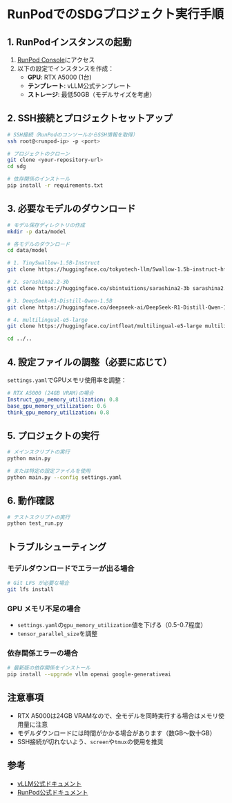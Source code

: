 # RunPodでのSDGプロジェクト実行手順

## 1. RunPodインスタンスの起動

1. [RunPod Console](https://console.runpod.io/deploy?gpu=RTX%20A5000&count=1&template=runpod-torch-v280)にアクセス
2. 以下の設定でインスタンスを作成：
   - **GPU**: RTX A5000 (1台)
   - **テンプレート**: vLLM公式テンプレート
   - **ストレージ**: 最低50GB（モデルサイズを考慮）

## 2. SSH接続とプロジェクトセットアップ

```bash
# SSH接続（RunPodのコンソールからSSH情報を取得）
ssh root@<runpod-ip> -p <port>

# プロジェクトのクローン
git clone <your-repository-url>
cd sdg

# 依存関係のインストール
pip install -r requirements.txt
```

## 3. 必要なモデルのダウンロード

```bash
# モデル保存ディレクトリの作成
mkdir -p data/model

# 各モデルのダウンロード
cd data/model

# 1. TinySwallow-1.5B-Instruct
git clone https://huggingface.co/tokyotech-llm/Swallow-1.5b-instruct-hf TinySwallow-1.5B-Instruct

# 2. sarashina2.2-3b  
git clone https://huggingface.co/sbintuitions/sarashina2-3b sarashina2.2-3b

# 3. DeepSeek-R1-Distill-Qwen-1.5B
git clone https://huggingface.co/deepseek-ai/DeepSeek-R1-Distill-Qwen-1.5B DeepSeek-R1-Distill-Qwen-1.5B

# 4. multilingual-e5-large
git clone https://huggingface.co/intfloat/multilingual-e5-large multilingual-e5-large

cd ../..
```

## 4. 設定ファイルの調整（必要に応じて）

`settings.yaml`でGPUメモリ使用率を調整：

```yaml
# RTX A5000 (24GB VRAM)の場合
Instruct_gpu_memory_utilization: 0.8
base_gpu_memory_utilization: 0.6
think_gpu_memory_utilization: 0.8
```

## 5. プロジェクトの実行

```bash
# メインスクリプトの実行
python main.py

# または特定の設定ファイルを使用
python main.py --config settings.yaml
```

## 6. 動作確認

```bash
# テストスクリプトの実行
python test_run.py
```

## トラブルシューティング

### モデルダウンロードでエラーが出る場合
```bash
# Git LFS が必要な場合
git lfs install
```

### GPU メモリ不足の場合
- `settings.yaml`の`gpu_memory_utilization`値を下げる（0.5-0.7程度）
- `tensor_parallel_size`を調整

### 依存関係エラーの場合
```bash
# 最新版の依存関係をインストール
pip install --upgrade vllm openai google-generativeai
```

## 注意事項

- RTX A5000は24GB VRAMなので、全モデルを同時実行する場合はメモリ使用量に注意
- モデルダウンロードには時間がかかる場合があります（数GB〜数十GB）
- SSH接続が切れないよう、`screen`や`tmux`の使用を推奨

## 参考

- [vLLM公式ドキュメント](https://docs.vllm.ai/)
- [RunPod公式ドキュメント](https://docs.runpod.io/)